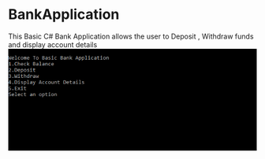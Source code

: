 # BankApplication
This Basic C# Bank Application allows the user to Deposit , Withdraw funds and display account details
![BankApplication](https://github.com/Rhoda9000/BankApplication/blob/master/Capture.PNG "How the output would look like")
